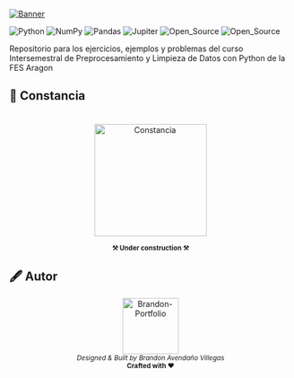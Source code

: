 
<a href="https://www.aragon.unam.mx/fes-aragon/#!/inicio" target="_blank"><img aling="center" src="https://github-production-user-asset-6210df.s3.amazonaws.com/42923366/246936414-7cee4d3d-91cc-477c-ac31-4f25125faee3.png" alt="Banner"></img></a>

 ![Python](https://img.shields.io/badge/python-3670A0?style=for-the-badge&logo=python&logoColor=ffdd54) 
 ![NumPy](https://img.shields.io/badge/numpy-%23013243.svg?style=for-the-badge&logo=numpy&logoColor=white) 
 ![Pandas](https://img.shields.io/badge/pandas-%23150458.svg?style=for-the-badge&logo=pandas&logoColor=white) 
 ![Jupiter](https://img.shields.io/badge/Jupiter-%23F24E1E.svg?style=for-the-badge&logo=jupyter&logoColor=white)
 ![Open_Source](https://img.shields.io/badge/Licence_MIT-%230072C6.svg?style=for-the-badge&logo=sourcehut&logoColor=white)
![Open_Source](https://img.shields.io/badge/Open_source-%23000000.svg?style=for-the-badge&logo=githubsponsors&logoColor=E71D29)


Repositorio para los ejercicios, ejemplos y problemas del curso Intersemestral de Preprocesamiento y Limpieza de Datos con Python de la FES Aragon



## 📜 Constancia

<div align="center">
<a href="https://www.aragon.unam.mx/fes-aragon/#!/inicio" target="_blank"><img aling="center" width="200" height="" src="https://github.com/LanIkari/Programacion_Orientada_a_Objetos_Python/assets/42923366/1a736eda-83c1-440d-9975-1f828d0d09da" style="margin-top:20px" alt="Constancia"/></a>

<b><sub>⚒️ Under construction ⚒️</sub></b>

</div>

## 🖋️ Autor

<p align="center">
  <a href="https://lanikari.github.io/BrandonAV-Portfolio/" target="_blank">
  <img width="100px" src="https://github-production-user-asset-6210df.s3.amazonaws.com/42923366/245333869-34be7609-805c-4b8a-9f72-21315cdaa13a.png" alt="Brandon-Portfolio" />
  </a>
  <br />
  <i><sub>Designed & Built by Brandon Avendaño Villegas</sub></i>
  <br>
  <b><sub>Crafted with ❤</sub></b>
<p>